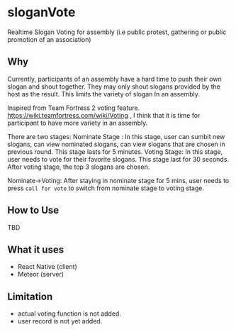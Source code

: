 # sloganVote
Realtime Slogan Voting for assembly (i.e public protest, gathering or public promotion of an association)

## Why
Currently, participants of an assembly have a hard time to push their own slogan and shout together.
They may only shout slogans provided by the host as the result.
This limits the variety of slogan In an assembly. 

Inspired from Team Fortress 2 voting feature. https://wiki.teamfortress.com/wiki/Voting , I think that it is time for participant
to have more variety in an assembly.

There are two stages:
Nominate Stage : In this stage, user can sumbit new slogans, can view nominated slogans, can view slogans that are chosen in previous round. This stage lasts for 5 minutes.
Voting Stage:    In this stage, user needs to vote for their favorite slogans. This stage last for 30 seconds. After voting stage, the top 3 slogans are chosen.

Nominate->Voting: After staying in nominate stage for 5 mins, user needs to press `call for vote` to switch from nominate stage to voting stage. 


## How to Use
TBD

## What it uses
* React Native (client)
* Meteor (server)

## Limitation
* actual voting function is not added.
* user record is not yet added.